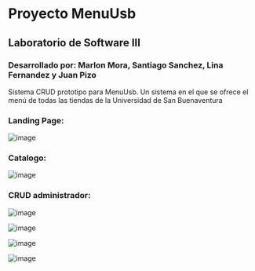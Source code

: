 Proyecto MenuUsb
=================

## Laboratorio de Software III
### Desarrollado por: Marlon Mora, Santiago Sanchez, Lina Fernandez y Juan Pizo

Sistema CRUD prototipo para MenuUsb. Un sistema en el que se ofrece el menú de todas las tiendas de la Universidad de San Buenaventura

### Landing Page: 
![image](https://github.com/user-attachments/assets/4ad7fe2d-505d-4a77-b4bf-33ae8d20dc83)

### Catalogo: 
![image](https://github.com/user-attachments/assets/6ff29fdf-9d68-4345-ba31-36e8dd87ba8a)

### CRUD administrador:
![image](https://github.com/user-attachments/assets/84323f29-28bd-4f31-8cd5-c5daffc62df4)

![image](https://github.com/user-attachments/assets/3e24de65-c654-4ff1-8c87-4d713397d12d)

![image](https://github.com/user-attachments/assets/08496676-e6bd-4352-8823-e8c959f4a5ce)

![image](https://github.com/user-attachments/assets/58a1efe5-109b-4041-8a9b-3505521f7729)
